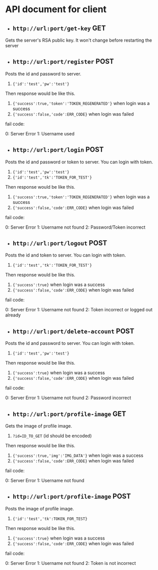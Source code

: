 # API document for client

- ## `http://url:port/get-key` GET
Gets the server's RSA public key. It won't change before restarting the server

- ## `http://url:port/register` POST
Posts the id and password to server.

1. `{'id':'test','pw':'test'}`

Then response would be like this.

1. `{'success':true,'token':'TOKEN_REGENERATED'}`
when login was a success
1. `{'success':false,'code':ERR_CODE}`
when login was failed

fail code:

0: Server Error
1: Username used

- ## `http://url:port/login` POST
Posts the id and password or token to server. You can login with token.

1. `{'id':'test','pw':'test'}`
1. `{'id':'test','tk':'TOKEN_FOR_TEST'}`

Then response would be like this.

1. `{'success':true,'token':'TOKEN_REGENERATED'}`
when login was a success
1. `{'success':false,'code':ERR_CODE}`
when login was failed

fail code:

0: Server Error
1: Username not found
2: Password/Token incorrect

- ## `http://url:port/logout` POST

Posts the id and token to server. You can login with token.

1. `{'id':'test','tk':'TOKEN_FOR_TEST'}`

Then response would be like this.

1. `{'success':true}`
when login was a success
1. `{'success':false,'code':ERR_CODE}`
when login was failed

fail code:

0: Server Error
1: Username not found
2: Token incorrect or logged out already

- ## `http://url:port/delete-account` POST

Posts the id and password to server. You can login with token.

1. `{'id':'test','pw':'test'}`

Then response would be like this.

1. `{'success':true}`
when login was a success
1. `{'success':false,'code':ERR_CODE}`
when login was failed

fail code:

0: Server Error
1: Username not found
2: Password incorrect

- ## `http://url:port/profile-image` GET

Gets the image of profile image.

1. `?id=ID_TO_GET`
(id should be encoded)

Then response would be like this.

1. `{'success':true,'img':'IMG_DATA'}`
when login was a success
1. `{'success':false,'code':ERR_CODE}`
when login was failed

fail code:

0: Server Error
1: Username not found

- ## `http://url:port/profile-image` POST

Posts the image of profile image.

1. `{'id':'test','tk':TOKEN_FOR_TEST}`

Then response would be like this.

1. `{'success':true}`
when login was a success
1. `{'success':false,'code':ERR_CODE}`
when login was failed

fail code:

0: Server Error
1: Username not found
2: Token is not incorrect